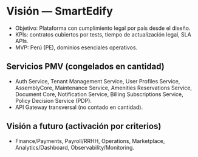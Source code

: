 # Visión — SmartEdify

- Objetivo: Plataforma con cumplimiento legal por país desde el diseño.
- KPIs: contratos cubiertos por tests, tiempo de actualización legal, SLA APIs.
- MVP: Perú (PE), dominios esenciales operativos.

## Servicios PMV (congelados en cantidad)
- Auth Service, Tenant Management Service, User Profiles Service, AssemblyCore, Maintenance Service, Amenities Reservations Service, Document Core, Notification Service, Billing Subscriptions Service, Policy Decision Service (PDP).
- API Gateway transversal (no contado en cantidad).

## Visión a futuro (activación por criterios)
- Finance/Payments, Payroll/RRHH, Operations, Marketplace, Analytics/Dashboard, Observability/Monitoring.
